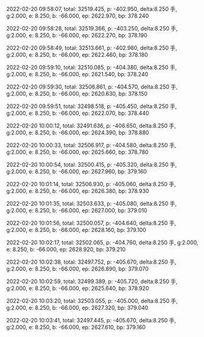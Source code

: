 2022-02-20 09:58:07, total: 32519.425, p: -402.950, delta:8.250 手, g:2.000, e: 8.250, b: -66.000, ep: 2622.970, bp: 378.240

2022-02-20 09:58:28, total: 32519.366, p: -403.250, delta:8.250 手, g:2.000, e: 8.250, b: -66.000, ep: 2622.270, bp: 378.190

2022-02-20 09:58:49, total: 32513.661, p: -402.980, delta:8.250 手, g:2.000, e: 8.250, b: -66.000, ep: 2622.460, bp: 378.180

2022-02-20 09:59:10, total: 32510.085, p: -404.380, delta:8.250 手, g:2.000, e: 8.250, b: -66.000, ep: 2621.540, bp: 378.240

2022-02-20 09:59:30, total: 32506.861, p: -404.570, delta:8.250 手, g:2.000, e: 8.250, b: -66.000, ep: 2620.630, bp: 378.150

2022-02-20 09:59:51, total: 32498.518, p: -405.450, delta:8.250 手, g:2.000, e: 8.250, b: -66.000, ep: 2622.070, bp: 378.440

2022-02-20 10:00:12, total: 32491.636, p: -406.650, delta:8.250 手, g:2.000, e: 8.250, b: -66.000, ep: 2624.390, bp: 378.880

2022-02-20 10:00:33, total: 32506.917, p: -404.580, delta:8.250 手, g:2.000, e: 8.250, b: -66.000, ep: 2625.660, bp: 378.780

2022-02-20 10:00:54, total: 32500.415, p: -405.320, delta:8.250 手, g:2.000, e: 8.250, b: -66.000, ep: 2627.960, bp: 379.160

2022-02-20 10:01:14, total: 32506.930, p: -405.060, delta:8.250 手, g:2.000, e: 8.250, b: -66.000, ep: 2626.380, bp: 378.930

2022-02-20 10:01:35, total: 32503.633, p: -405.080, delta:8.250 手, g:2.000, e: 8.250, b: -66.000, ep: 2627.000, bp: 379.010

2022-02-20 10:01:56, total: 32500.057, p: -404.640, delta:8.250 手, g:2.000, e: 8.250, b: -66.000, ep: 2628.160, bp: 379.100

2022-02-20 10:02:17, total: 32502.065, p: -404.760, delta:8.250 手, g:2.000, e: 8.250, b: -66.000, ep: 2628.920, bp: 379.210

2022-02-20 10:02:38, total: 32497.752, p: -405.670, delta:8.250 手, g:2.000, e: 8.250, b: -66.000, ep: 2626.890, bp: 379.070

2022-02-20 10:02:59, total: 32499.389, p: -405.720, delta:8.250 手, g:2.000, e: 8.250, b: -66.000, ep: 2625.640, bp: 378.920

2022-02-20 10:03:20, total: 32503.055, p: -405.000, delta:8.250 手, g:2.000, e: 8.250, b: -66.000, ep: 2627.320, bp: 379.040

2022-02-20 10:03:41, total: 32497.445, p: -405.670, delta:8.250 手, g:2.000, e: 8.250, b: -66.000, ep: 2627.610, bp: 379.160
